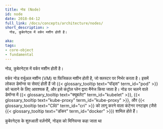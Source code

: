 ```yaml
---
title: नोड (Node)
id: node
date: 2018-04-12
full_link: /docs/concepts/architecture/nodes/
short_description: >
  नोड, कुबेरनेट्स में वर्कर मशीन होती है।

aka:
tags:
- core-object
- fundamental
---
```

 नोड, कुबेरनेट्स में वर्कर मशीन होती है।

<!--more-->

वर्कर नोड वर्चुअल मशीन (VM) या फिजिकल मशीन होती है, जो क्लस्टर पर निर्भर करता है। इसमें लोकल डेमॉन्स या सेवाएं होती हैं जो {{< glossary_tooltip text="पॉड्स" term_id="pod" >}} को चलाने के लिए आवश्यक हैं, और इसे कंट्रोल प्लेन द्वारा मैनेज किया जाता है। नोड पर चलने वाले डेमॉन्स में {{< glossary_tooltip text="क्यूबलेट" term_id="kubelet" >}}, {{< glossary_tooltip text="kube-proxy" term_id="kube-proxy" >}}, और {{< glossary_tooltip text="CRI" term_id="cri" >}} को लागू करने वाला कंटेनर रनटाइम (जैसे {{< glossary_tooltip text="डॉकर" term_id="docker" >}}) शामिल होते हैं।

कुबेरनेट्स के शुरुआती वर्ज़नोंमें, नोड्स को मिनियन्स कहा जाता था
